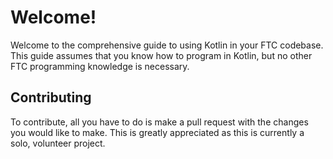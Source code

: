 # Welcome!
Welcome to the comprehensive guide to using Kotlin in your FTC codebase. This guide assumes that you know how to program in Kotlin, but no other FTC programming knowledge is necessary.

## Contributing
To contribute, all you have to do is make a pull request with the changes you would like to make. This is greatly appreciated as this is currently a solo, volunteer project.

